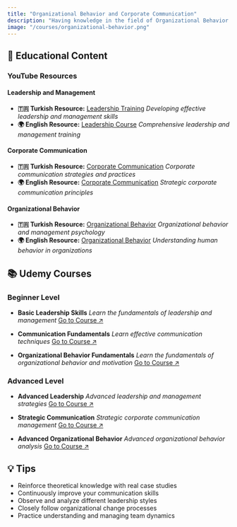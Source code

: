 ```yaml
---
title: "Organizational Behavior and Corporate Communication"
description: "Having knowledge in the field of Organizational Behavior and Corporate Communication is an important step for the effective management of organizational structures and internal communication processes. Thanks to these training contents, you can learn the basics of organizational behavior, communication strategies and the functioning of these processes."
image: "/courses/organizational-behavior.png"
---
```

## 🎯 Educational Content

### YouTube Resources

#### Leadership and Management
- **🇹🇷 Turkish Resource:** [Leadership Training](https://youtube.com/playlist?list=PLLso5NvZxLHU9uSGooTVIBc_Oj0ot8zQh)
  *Developing effective leadership and management skills*
- **🌍 English Resource:** [Leadership Course](https://youtube.com/playlist?list=PLw9yq7Lx2YztQTKTD6BQHCM1fMghKqT9G)
  *Comprehensive leadership and management training*

#### Corporate Communication
- **🇹🇷 Turkish Resource:** [Corporate Communication](https://youtube.com/playlist?list=PLfFz63YLe29ooQfFu-E6oJYAFtlSdz2N3)
  *Corporate communication strategies and practices*
- **🌍 English Resource:** [Corporate Communication](https://youtube.com/playlist?list=PLpQQipWcxwt-_W3wEm_j7v5DomdXCnzAb)
  *Strategic corporate communication principles*

#### Organizational Behavior
- **🇹🇷 Turkish Resource:** [Organizational Behavior](https://youtube.com/playlist?list=PLrNrYRbn6xqmbh8hotdWV6gsC19ggctMq)
  *Organizational behavior and management psychology*
- **🌍 English Resource:** [Organizational Behavior](https://youtube.com/playlist?list=PLdinyWzDfipOaYB_oPdWBDHqQwFBtyfGk)
  *Understanding human behavior in organizations*

## 📚 Udemy Courses

### Beginner Level
- **Basic Leadership Skills**
  *Learn the fundamentals of leadership and management*
  [Go to Course ↗](https://www.udemy.com/course/yonetim-ve-liderlik-becerileri/)

- **Communication Fundamentals**
  *Learn effective communication techniques*
  [Go to Course ↗](https://www.udemy.com/course/etkili-iletisim-teknikleri/)

- **Organizational Behavior Fundamentals**
  *Learn the fundamentals of organizational behavior and motivation*
  [Go to Course ↗](https://www.udemy.com/course/orgutsel-bagllk-ve-motivasyon)

### Advanced Level
- **Advanced Leadership**
  *Advanced leadership and management strategies*
  [Go to Course ↗](https://www.udemy.com/course/leadership-and-lean-management-masterclass/)

- **Strategic Communication**
  *Strategic corporate communication management*
  [Go to Course ↗](https://www.udemy.com/course/strategic-public-relations-and-communication-management/)

- **Advanced Organizational Behavior**
  *Advanced organizational behavior analysis*
  [Go to Course ↗](https://www.udemy.com/course/organisational-behaviour/)

## 💡 Tips

- Reinforce theoretical knowledge with real case studies
- Continuously improve your communication skills
- Observe and analyze different leadership styles
- Closely follow organizational change processes
- Practice understanding and managing team dynamics